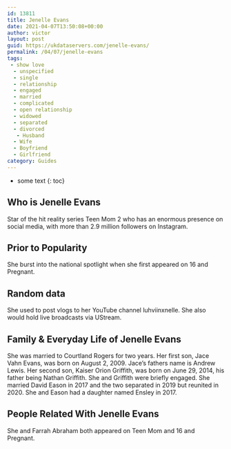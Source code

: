 ```yaml
---
id: 13811
title: Jenelle Evans
date: 2021-04-07T13:50:08+00:00
author: victor
layout: post
guid: https://ukdataservers.com/jenelle-evans/
permalink: /04/07/jenelle-evans
tags:
 - show love
  - unspecified
  - single
  - relationship
  - engaged
  - married
  - complicated
  - open relationship
  - widowed
  - separated
  - divorced
   - Husband
  - Wife
  - Boyfriend
  - Girlfriend
category: Guides
---
```


* some text
{: toc}


## Who is Jenelle Evans



Star of the hit reality series Teen Mom 2 who has an enormous presence on social media, with more than 2.9 million followers on Instagram. 

                
                
                
## Prior to Popularity



She burst into the national spotlight when she first appeared on 16 and Pregnant. 

                
                
                
## Random data



She used to post vlogs to her YouTube channel luhviinxnelle. She also would hold live broadcasts via UStream. 

                
                
                
## Family & Everyday Life of Jenelle Evans



She was married to Courtland Rogers for two years. Her first son, Jace Vahn Evans, was born on August 2, 2009. Jace&#8217;s fathers name is Andrew Lewis. Her second son, Kaiser Orion Griffith, was born on June 29, 2014, his father being Nathan Griffith. She and Griffith were briefly engaged. She married David Eason in 2017 and the two separated in 2019 but reunited in 2020. She and Eason had a daughter named Ensley in 2017. 

                
                
                
## People Related With Jenelle Evans



She and Farrah Abraham both appeared on Teen Mom and 16 and Pregnant. 

                
              
            
          
          
          